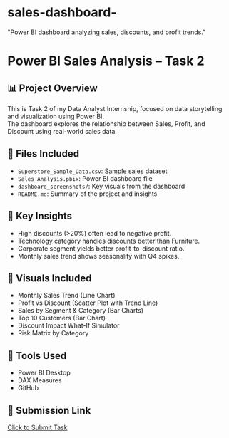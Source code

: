 # sales-dashboard-
"Power BI dashboard analyzing sales, discounts, and profit trends."
# Power BI Sales Analysis – Task 2

## 📊 Project Overview
This is Task 2 of my Data Analyst Internship, focused on data storytelling and visualization using Power BI.  
The dashboard explores the relationship between Sales, Profit, and Discount using real-world sales data.

## 📁 Files Included
- `Superstore_Sample_Data.csv`: Sample sales dataset
- `Sales_Analysis.pbix`: Power BI dashboard file
- `dashboard_screenshots/`: Key visuals from the dashboard
- `README.md`: Summary of the project and insights

## 🎯 Key Insights
- High discounts (>20%) often lead to negative profit.
- Technology category handles discounts better than Furniture.
- Corporate segment yields better profit-to-discount ratio.
- Monthly sales trend shows seasonality with Q4 spikes.

## 📌 Visuals Included
- Monthly Sales Trend (Line Chart)
- Profit vs Discount (Scatter Plot with Trend Line)
- Sales by Segment & Category (Bar Charts)
- Top 10 Customers (Bar Chart)
- Discount Impact What-If Simulator
- Risk Matrix by Category

## 🧠 Tools Used
- Power BI Desktop
- DAX Measures
- GitHub

## 📍 Submission Link
[Click to Submit Task](https://forms.gle/8Gm83s53KbyXs3Ne9)

